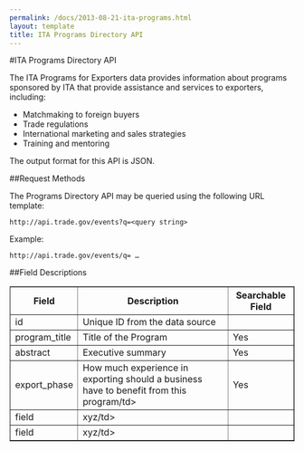 ```yaml
---
permalink: /docs/2013-08-21-ita-programs.html
layout: template
title: ITA Programs Directory API
---
```


#ITA Programs Directory API

The ITA Programs for Exporters data provides information about programs sponsored by ITA that provide assistance and services to exporters, including:

* Matchmaking to foreign buyers
* Trade regulations
* International marketing and sales strategies
* Training and mentoring

The output format for this API is JSON.

##Request Methods

The Programs Directory API may be queried using the following URL template:

    http://api.trade.gov/events?q=<query string>

Example:

    http://api.trade.gov/events/q= … 

##Field Descriptions
<table border="1">
<tr>
<th>Field</th>
<th>Description</th>
<th>Searchable Field</th>
</tr>

<tr>
<td>id</td>
<td>Unique ID from the data source</td>
<td></td>
</tr>

<tr>
<td>program_title</td>
<td>Title of the Program</td>
<td>Yes</td>
</tr>

<tr>
<td>abstract</td>
<td>Executive summary</td>
<td>Yes</td>
</tr>

<tr>
<td>export_phase</td>
<td>How much experience in exporting should a business have to benefit from this program/td>
<td>Yes</td>
</tr>

<tr>
<td>field</td>
<td>xyz/td>
<td></td>
</tr>

<tr>
<td>field</td>
<td>xyz/td>
<td></td>
</tr>

</table>
